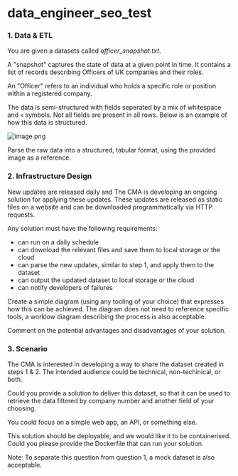 # data_engineer_seo_test

### 1. Data & ETL

You are given a datasets called _officer_snapshot.txt_. 

A "snapshot" captures the state of data at a given point in time. It contains a list of records describing Officers of UK companies and their roles.

An "Officer" refers to an individual who holds a specific role or position within a registered company.

The data is semi-structured with fields seperated by a mix of whitespace and `<` symbols. 
Not all fields are present in all rows.
Below is an example of how this data is structured.

![image.png](officer_snapshot.png)

Parse the raw data into a structured, tabular format, using the provided image as a reference.

### 2. Infrastructure Design

New updates are released daily and The CMA is developing an ongoing solution for applying these updates. 
These updates are released as static files on a website and can be downloaded programmatically via HTTP requests. 

Any solution must have the following requirements:
- can run on a daily schedule
- can download the relevant files and save them to local storage or the cloud
- can parse the new updates, similar to step 1, and apply them to the dataset
- can output the updated dataset to local storage or the cloud
- can notify developers of failures

Create a simple diagram (using any tooling of your choice) that expresses how this can be achieved. The diagram does not need to reference specific tools, a worklow diagram describing the process is also acceptable.

Comment on the potential advantages and disadvantages of your solution.

### 3. Scenario

The CMA is interested in developing a way to share the dataset created in steps 1 & 2. The intended audience could be technical, non-techinical, or both.   

Could you provide a solution to deliver this dataset, so that it can be used to retrieve the data filtered by company number and another field of your choosing.

You could focus on a simple web app, an API, or something else.

This solution should be deployable, and we would like it to be containerised. 
Could you please provide the Dockerfile that can run your solution. 

Note: To separate this question from question 1, a mock dataset is also acceptable.
